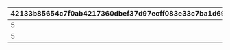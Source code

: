 |42133b85654c7f0ab4217360dbef37d97ecff083e33c7ba1d696e877f23d96c4|885bb719175759068558d9f7e8d702d69800929d05b418cc3799362c2f039899|c7d3e884e39ea9c8b0dc2821c7ef62659e4f086d47d3ee3bf03e7fa87637b827|d17d1e1f13deffe03aadd76d8e40ed41ca152adcb4d0348c60d5dfbb99c2818b|99c01de0aa381a149145fb33b252af9513bfbf42f77bbef15050d955525fc6f5|fb05d0a494f5a290674cc724f8b27bbdec3aa600e59b985f4a5cc58bd9e2c50c|
| --- | --- | --- | --- | --- | --- |
|5|1005|bgm_MC181B|0|804100501|1|
|5|1005|bgm_MC182|804100601|804100502|2|